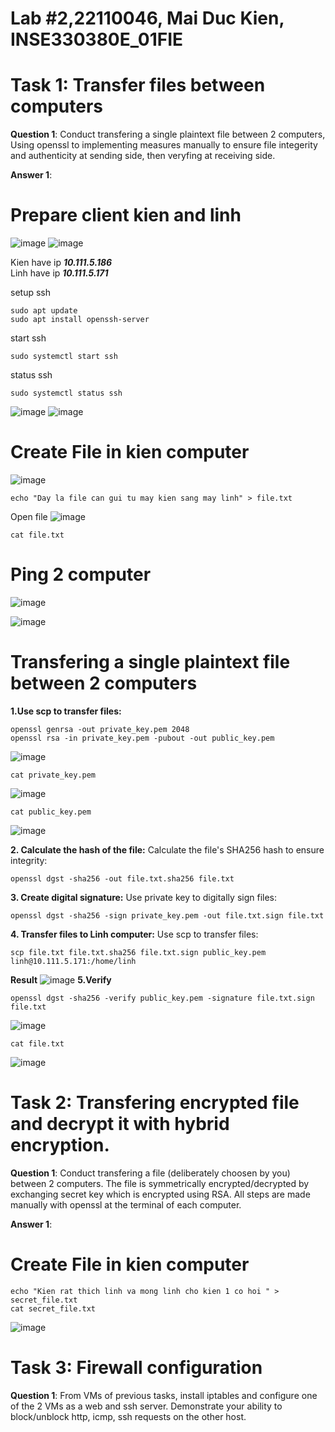 # Lab #2,22110046, Mai Duc Kien, INSE330380E_01FIE
# Task 1: Transfer files between computers  
**Question 1**: 
Conduct transfering a single plaintext file between 2 computers, 
Using openssl to implementing measures manually to ensure file integerity and authenticity at sending side, 
then veryfing at receiving side. 

**Answer 1**:

# Prepare client kien and linh
![image](https://github.com/user-attachments/assets/39b41169-5293-44f5-aa7c-93e4aea762f8)
![image](https://github.com/user-attachments/assets/0b2ec286-1d65-45c9-a163-acdec416f446)

Kien have ip ***10.111.5.186*** <br>
Linh have ip ***10.111.5.171*** <br>

setup ssh
```
sudo apt update
sudo apt install openssh-server
```
start ssh
```
sudo systemctl start ssh
```
status ssh
```
sudo systemctl status ssh
```
![image](https://github.com/user-attachments/assets/aaa717ed-6bfc-4e4c-a04f-8c3e344e0997)
![image](https://github.com/user-attachments/assets/1e64fe1a-3e40-4416-9fd2-d0ea29e6bc22)

# Create File in kien computer
![image](https://github.com/user-attachments/assets/ec7aee59-acff-4b26-a442-bdc8ab345b8b)
```
echo "Day la file can gui tu may kien sang may linh" > file.txt
```
Open file
![image](https://github.com/user-attachments/assets/2365bcf1-7198-457e-a10d-7ffb2e98bc84)
```
cat file.txt
```

# Ping 2 computer
![image](https://github.com/user-attachments/assets/6412e622-89b3-4934-b2ed-0e05ae5a268f)

![image](https://github.com/user-attachments/assets/465f12d0-dd69-496f-b308-2201b221daa3)

# Transfering a single plaintext file between 2 computers
**1.Use scp to transfer files:**
```
openssl genrsa -out private_key.pem 2048
openssl rsa -in private_key.pem -pubout -out public_key.pem
```
![image](https://github.com/user-attachments/assets/df44847d-ff2f-48e6-8003-0d38b3e69b0a)

```
cat private_key.pem
```

![image](https://github.com/user-attachments/assets/591989d8-9a32-4183-9528-7f7d0082c333)
```
cat public_key.pem
```
![image](https://github.com/user-attachments/assets/e9377a92-d552-40a3-8967-a12a2c06be66)

**2. Calculate the hash of the file:**
Calculate the file's SHA256 hash to ensure integrity:
```
openssl dgst -sha256 -out file.txt.sha256 file.txt
```
**3. Create digital signature:**
Use private key to digitally sign files:
```
openssl dgst -sha256 -sign private_key.pem -out file.txt.sign file.txt
```
**4. Transfer files to Linh computer:**
Use scp to transfer files:
```
scp file.txt file.txt.sha256 file.txt.sign public_key.pem linh@10.111.5.171:/home/linh
```
**Result**
![image](https://github.com/user-attachments/assets/6341861c-4185-41ae-90cd-866a63ba4889)
**5.Verify**

```
openssl dgst -sha256 -verify public_key.pem -signature file.txt.sign file.txt
```
![image](https://github.com/user-attachments/assets/2b1d1faa-7f83-46ad-84ba-b200d52f9e8b)

```
cat file.txt
```

![image](https://github.com/user-attachments/assets/796edb5c-6284-4dba-81d1-92afe5bc232e)














 
# Task 2: Transfering encrypted file and decrypt it with hybrid encryption. 
**Question 1**:
Conduct transfering a file (deliberately choosen by you) between 2 computers. 
The file is symmetrically encrypted/decrypted by exchanging secret key which is encrypted using RSA. 
All steps are made manually with openssl at the terminal of each computer.

**Answer 1**:
# Create File in kien computer
```
echo "Kien rat thich linh va mong linh cho kien 1 co hoi " > secret_file.txt
cat secret_file.txt
```
![image](https://github.com/user-attachments/assets/9904f0f1-66a2-4e53-8d7c-2482e767a505)



# Task 3: Firewall configuration
**Question 1**:
From VMs of previous tasks, install iptables and configure one of the 2 VMs as a web and ssh server. Demonstrate your ability to block/unblock http, icmp, ssh requests on the other host.
